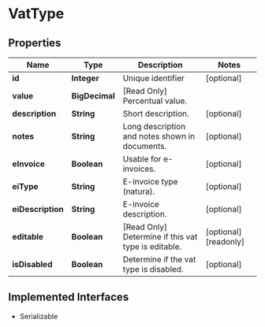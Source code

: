 

# VatType



## Properties

Name | Type | Description | Notes
------------ | ------------- | ------------- | -------------
**id** | **Integer** | Unique identifier |  [optional]
**value** | **BigDecimal** | [Read Only] Percentual value. | 
**description** | **String** | Short description. |  [optional]
**notes** | **String** | Long description and notes shown in documents. |  [optional]
**eInvoice** | **Boolean** | Usable for e-invoices. |  [optional]
**eiType** | **String** | E-invoice type (natura). |  [optional]
**eiDescription** | **String** | E-invoice description. |  [optional]
**editable** | **Boolean** | [Read Only] Determine if this vat type is editable. |  [optional] [readonly]
**isDisabled** | **Boolean** | Determine if the vat type is disabled. |  [optional]


## Implemented Interfaces

* Serializable


